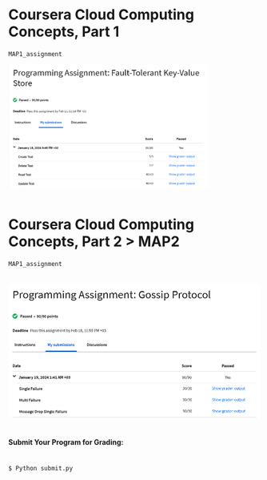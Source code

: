 

#  Coursera Cloud Computing Concepts, Part 1 
```
MAP1_assignment
```

<img align="center" width="400" src="images/map1.png">
<br>
<br>

#  Coursera Cloud Computing Concepts, Part 2 > MAP2
```bat
MAP1_assignment
```
<br>
<img src="images/map2.png">

<br>
<br>

#### Submit Your Program for Grading:

```bat

$ Python submit.py

```
<br>
<br>
